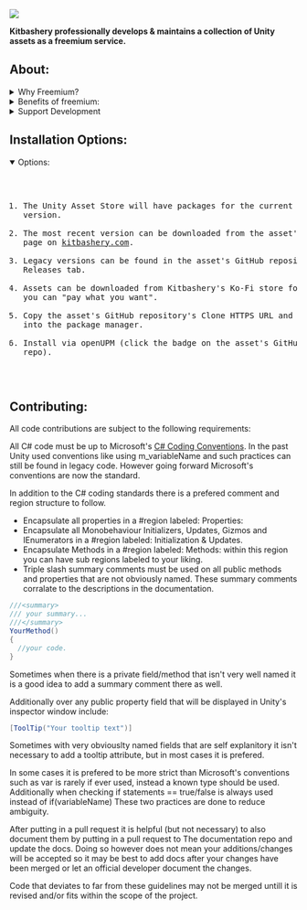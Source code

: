 ![](https://kitbashery.com/assets/images/kitbashery-github-banner.jpg)

<b>Kitbashery professionally develops & maintains a collection of Unity assets as a freemium service.</b>

## About:
<details>
<summary>Why Freemium?</summary>
<pre>
<p>
<b>After years of working in Unity with thousands of dollars invested
in the Unity Asset Store both as a publisher and consumer I found that:</b>
</p>

* It is unsustainable for most asset publishers to offer unlimited free suport and feature updates for life.
* The consumer could receive a broken, unsupported or close source asset no matter the inital price tag.
* Paid upgrades split the user base and don't have a "try before you buy" option.
* Updates to assets could take weeks to months for the asset store's review process to complete.
</pre>
</details>

<details>
<summary>Benefits of freemium:</summary>
<pre>

* Assets are free of an initial charge. No more paying for expensive broken assets you can't refund.
* If you like the asset then you can tip or pay what you want later.
* Assets & documentation are open-source and can be maintained in case the main developer suddenly kicks the bucket.
* Long term maintenance and support funded via a crowdfunding subscription model.
* Feature requests/new assets are developed on a per commission basis (or added by the community).
* The latest version is always available to download.
</pre>
</details>

<details>
<summary>Support Development</summary>
<pre>

Kitbashery offers membership plans for priority support, feature requests and commissions on Ko-Fi:
[![ko-fi](https://ko-fi.com/img/githubbutton_sm.svg)](https://ko-fi.com/S6S8EKDY5)
</pre>
</details>

## Installation Options:
<details open>
<summary>Options:</summary>
<pre>

1. The Unity Asset Store will have packages for the current Unity LTS version.
2. The most recent version can be downloaded from the asset's product page on <a href="https://kitbashery.com/">kitbashery.com</a>.
3. Legacy versions can be found in the asset's GitHub repository's Releases tab.
4. Assets can be downloaded from Kitbashery's Ko-Fi store for free or you can "pay what you want".
5. Copy the asset's GitHub repository's Clone HTTPS URL and paste it into the package manager.
6. Install via openUPM (click the badge on the asset's GitHub repo).
</pre>
</details>

## Contributing:
<p>
All code contributions are subject to the following requirements:

All C# code must be up to Microsoft's [C# Coding Conventions](https://docs.microsoft.com/en-us/dotnet/csharp/fundamentals/coding-style/coding-conventions). In the past Unity used conventions like using m_variableName and such practices can still be found in legacy code. However going forward Microsoft's conventions are now the standard.

In addition to the C# coding standards there is a prefered comment and region structure to follow.

* Encapsulate all properties in a #region labeled: Properties:
* Encapsulate all Monobehaviour Initializers, Updates, Gizmos and IEnumerators in a #region labeled: Initialization & Updates.
* Encapsulate Methods in a #region labeled: Methods: within this region you can have sub regions labeled to your liking.
* Triple slash summary comments must be used on all public methods and properties that are not obviously named. These summary comments corralate to the descriptions in the documentation.

```csharp
///<summary>
/// your summary...
///</summary>
YourMethod()
{
  //your code.
}
```
Sometimes when there is a private field/method that isn't very well named it is a good idea to add a summary comment there as well.

Additionally over any public property field that will be displayed in Unity's inspector window include:

```csharp 
[ToolTip("Your tooltip text")]
```

Sometimes with very obviouslty named fields that are self explanitory it isn't necessary to add a tooltip attribute, but in most cases it is prefered.

In some cases it is prefered to be more strict than Microsoft's conventions such as var is rarely if ever used, instead a known type should be used. Additionally when checking if statements == true/false is always used instead of if(variableName) These two practices are done to reduce ambiguity.

After putting in a pull request it is helpful (but not necessary) to also document them by putting in a pull request to The documentation repo and update the docs. Doing so however does not mean your additions/changes will be accepted so it may be best to add docs after your changes have been merged or let an official developer document the changes.

Code that deviates to far from these guidelines may not be merged untill it is revised and/or fits within the scope of the project.
</p>
